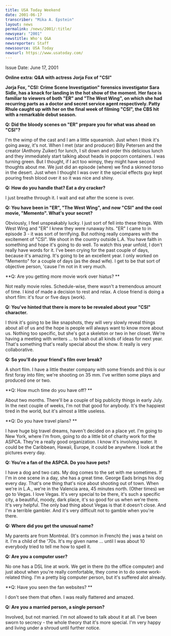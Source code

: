 ```yaml
---
title: USA Today Weekend
date: 2001-06-17
transcriber: "Mika A. Epstein"
layout: news
permalink: /news/2001/:title/
newsyear: "2001"
newstitle: Who's Q&A
newsreporter: Staff
newssource: USA Today
newsurl: https://www.usatoday.com/
---
```


Issue Date: June 17, 2001

**Online extra: Q&A with actress Jorja Fox of "CSI"**

**Jorja Fox, "CSI: Crime Scene Investigation" forensics investigator Sara Sidle, has a knack for landing in the hot show of the moment. Her face is familiar to viewers of both "ER" and "The West Wing", on which she had recurring parts as a doctor and secret service agent respectively. Patty Rhule caught up with her on the final week of filming "CSI", the CBS hit with a remarkable debut season.**

**Q: Did the bloody scenes on "ER" prepare you for what was ahead on "CSI"?**

I'm the wimp of the cast and I am a little squeamish. Just when I think it's going away, it's not. When I met (star and producer) Billy Petersen and the creator (Anthony Zuiker) for lunch, I sit down and order this delicious lunch and they immediately start talking about heads in popcorn containers. I was turning green. But I thought, if I act too wimpy, they might have second thoughts about me. We just did an episode (where) we find a skinned torso in the desert. Just when I thought I was over it the special effects guy kept pouring fresh blood over it so it was nice and shiny.

**Q: How do you handle that? Eat a dry cracker?**

I just breathe through it. I wait and eat after the scene is over.

**Q: You have been in "ER", "The West Wing", and now "CSI" and the cool movie, "Memento". What's your secret?**

Obviously, I feel unspeakably lucky. I just sort of fell into these things. With West Wing and "ER" I knew they were runaway hits. "ER" I came to in episode 3 - it was sort of terrifying. But nothing really compares with the excitement of "CSI". We shoot in the country outside L.A. You have faith in something and hope it's going to do well. To watch this year unfold, I don't really have words for it. I've been crying for the past couple of days, because it's amazing. It's going to be an excellent year. I only worked on "Memento" for a couple of days (as the dead wife). I get to be that sort of objective person, 'cause I'm not in it very much.

**Q: Are you getting more movie work over hiatus? **

Not really movie roles. Schedule-wise, there wasn't a tremendous amount of time. I kind of made a decision to rest and relax. A close friend is doing a short film: it's four or five days (work).

**Q: You've hinted that there is more to be revealed about your "CSI" character.**

I think it's going to be like snapshots, they will very slowly reveal things about all of us and the hope is people will always want to know more about us. Nothing too specific, but she's got a skeleton or two in her closet. We're having a meeting with writers ... to hash out all kinds of ideas for next year. That's something that's really special about the show. It really is very collaborative.

**Q: So you'll do your friend's film over break?**

A short film. I have a little theater company with some friends and this is our first foray into film; we're shooting on 35 mm. I've written some plays and produced one or two.

**Q: How much time do you have off? **

About two months. There'll be a couple of big publicity things in early July. In the next couple of weeks, I'm not that good for anybody. It's the happiest tired in the world, but it's almost a little useless.

**Q: Do you have travel plans? **

I have huge big travel dreams, haven't decided on a place yet. I'm going to New York, where I'm from, going to do a little bit of charity work for the ASPCA. They're a really good organization. I know it's involving water. It could be the Caribbean, Hawaii, Europe, it could be anywhere. I look at the pictures every day.

**Q: You're a fan of the ASPCA. Do you have pets?**

I have a dog and two cats. My dog comes to the set with me sometimes. If I'm in one scene in a day, she has a great time. George Eads brings his dog every day. That's one thing that's nice about shooting out of town. When we're in L.A., we're in the Valencia area, 45 minutes north. (Other times) we go to Vegas. I love Vegas. It's very special to be there, it's such a specific city, a beautiful, moody, dark place, it's so good for us when we're there. It's very helpful. The only bad thing about Vegas is that it doesn't close. And I'm a terrible gambler. And it's very difficult not to gamble when you're there.

**Q: Where did you get the unusual name?**

My parents are from Montr&eacute;al. (It's common in French) the j was a twist on it. I'm a child of the '70s. It's my given name ... until I was about 10 everybody tried to tell me how to spell it.

**Q: Are you a computer user?**

No one has a DSL line at work. We get in there (to the office computer) and just about when you're really comfortable, they come in to do some work-related thing. I'm a pretty big computer person, but it's suffered alot already.

**Q: Have you seen the fan websites? **

I don't see them that often. I was really flattered and amazed.

**Q: Are you a married person, a single person?**

Involved, but not married. I'm not allowed to talk about it at all. I've been sworn to secrecy - the whole theory that it's more special. I'm very happy and living under a shroud until further notice.
